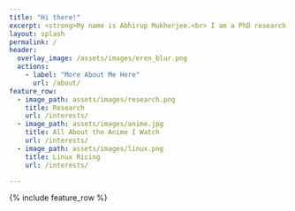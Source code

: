 ```yaml
---
title: "Hi there!"
excerpt: <strong>My name is Abhirup Mukherjee.<br> I am a PhD research scholar at IISER Kolkata.</strong>
layout: splash
permalink: /
header:
  overlay_image: /assets/images/eren_blur.png
  actions:
    - label: "More About Me Here"
      url: /about/
feature_row:
  - image_path: assets/images/research.png
    title: Research
    url: /interests/
  - image_path: assets/images/anime.jpg
    title: All About the Anime I Watch
    url: /interests/
  - image_path: assets/images/linux.png
    title: Linux Ricing
    url: /interests/

---
```


{% include feature_row %}

